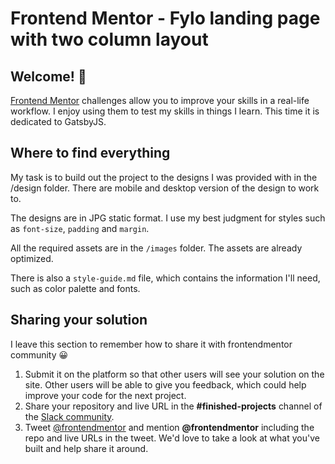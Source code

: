 # Frontend Mentor - Fylo landing page with two column layout

## Welcome! 👋

[Frontend Mentor](https://www.frontendmentor.io) challenges allow you to improve your skills in a real-life workflow. I enjoy using them to test my skills in things I learn. This time it is dedicated to GatsbyJS.

## Where to find everything

My task is to build out the project to the designs I was provided with in the /design folder. There are mobile and desktop version of the design to work to.

The designs are in JPG static format. I use my best judgment for styles such as `font-size`, `padding` and `margin`.

All the required assets are in the `/images` folder. The assets are already optimized.

There is also a `style-guide.md` file, which contains the information I'll need, such as color palette and fonts.

## Sharing your solution

I leave this section to remember how to share it with frontendmentor community 😀

1. Submit it on the platform so that other users will see your solution on the site. Other users will be able to give you feedback, which could help improve your code for the next project.
2. Share your repository and live URL in the **#finished-projects** channel of the [Slack community](https://www.frontendmentor.io/slack).
3. Tweet [@frontendmentor](https://twitter.com/frontendmentor) and mention **@frontendmentor** including the repo and live URLs in the tweet. We'd love to take a look at what you've built and help share it around.
